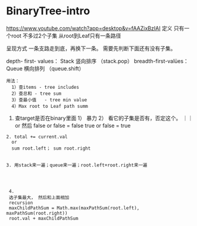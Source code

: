 # BinaryTree-intro

https://www.youtube.com/watch?app=desktop&v=fAAZixBzIAI
  定义
    只有一个root
    不多过2个子集
    从root到Leaf只有一条路径

  呈现方式
    一条支路走到底，再换下一条。
    需要先判断下面还有没有子集。
    
    
    
   depth- first- values： Stack 竖向排序
      （stack.pop）
   breadth-first-valües： Queue  横向排列
      （queue.shift）
      
    用法：
      1）查items - tree includes
      2）查总和 - tree sum
      3）查最小值   - tree min value
      4）Max root to Leaf path summ
      
      
   1. 查target是否在binary里面
    1） 暴力
    2） 看它的子集是否有，否定这个。
    ｜｜ or 
      然后 false or false = false
      true or false = true
      
      
    2. total += current.val
      or
      sum root.left； sum root.right
      
      
    3. 用stack来一遍；queue来一遍；root.left+root.right来一遍
      
      
      
      
     4. 
     选子集最大， 然后和上面相加
     recursion
     maxChildPathSum = Math.max(maxPathSum(root.left), maxPathSum(root.right))
     root.val + maxChildPathSum
      
      
   
    
    

